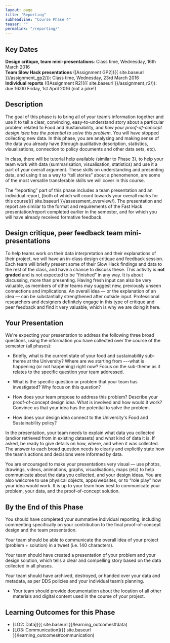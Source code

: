 ```yaml
---
layout: page
title: "Reporting"
subheadline: "Course Phase 4"
teaser: ""
permalink: "/reporting/"
---
```



## Key Dates

**Design critique, team mini-presentations**: Class time, Wednesday, 16th March 2016  
**Team Slow Hack presentations** ([Assignment GP2]({{ site.baseurl }}/assignment_gp2/)): Class time, Wednesday, 23rd March 2016  
**Individual reports** (([Assignment R2]({{ site.baseurl }}/assignment_r2/)): due 16:00 Friday, 1st April 2016 (not a joke!)

## Description

The goal of this phase is to bring all of your team’s information together and use it to tell a clear, convincing, easy-to-understand story about a particular problem related to Food and Sustainability, and *how your proof-of-concept design idea has the potential to solve this problem*. You will have stopped collecting new data.  In this phase, you are analysing and making sense of the data you already have (through qualitative description, statistics, visualisations, connection to policy documents and other data sets, etc). 

In class, there will be tutorial help available (similar to Phase 3), to help your team work with data (summarisation, visualisation, statistics) and use it a part of your overall argument. These skills on understanding and presenting data, and using it as a way to “tell stories” about a phenomenon, are some of the most versatile transferable skills we will cover in this course. 

The “reporting” part of this phase includes a team presentation and an individual report, [both of which will count towards your overall marks for this course]({ site.baseurl }}/assessment_overview/). The presentation and report are similar to the format and requirements of the Fast Hack presentation/report completed earlier in the semester, and for which you will have already received formative feedback. 

## Design critique, peer feedback team mini-presentations

To help teams work on their data interpretation and their explanations of their project, we will have an in-class design critique and feedback session. Each team will briefly present some of their Slow Hack findings and data to the rest of the class, and have a chance to discuss these. This activity is **not graded** and is not expected to be “finished” in any way. It is about discussing, more than presenting. Having fresh input can also be very valuable, as members of other teams may suggest new, previously unseen connections and implications. An overall idea &mdash; or the explanation of an idea &mdash; can be substantially strengthened after outside input. Professional researchers and designers definitely engage in this type of critique and peer feedback and find it very valuable, which is why we are doing it here. 

## Your Presentation

We're expecting your presentation to address the following three broad questions, using the information you have collected over the course of the semester (all phases):

* Briefly, what is the current state of your food and sustainability sub-theme at the University? Where are we starting from ---what is happening (or not happening) right now? Focus on the sub-theme as it relates to the specific question your team addressed.

* What is the specific question or problem that your team has investigated? Why focus on this question?

* How does your team propose to address this problem? Describe your proof-of-concept design idea. What is involved and how would it work? Convince us that your idea has the potential to solve the problem. 

* How does your design idea connect to the University's Food and Sustainability policy?

In the presentation, your team needs to explain what data you collected (and/or retrieved from in existing datasets) and what kind of data it is. If asked, be ready to give details on how, where, and when it was collected. The answer to each broad question needs to clearly and explicitly state how the team’s actions and decisions were informed by data.

You are encouraged to make your presentations very visual  &mdash;  use photos, drawings, videos, animations, graphs, visualisations, maps (etc) to help communicate about the data you collected, and your design ideas. You are also welcome to use physical objects, apps/websites, or to “role play” how your idea would work. It is up to your team how best to communicate your problem, your data, and the proof-of-concept solution.


## By the End of this Phase

You should have completed your summative individual reporting, including commenting specifically on your contribution to the final proof-of-concept design and the team presentation.

Your team should be able to communicate the overall idea of your project (problem + solution) in a tweet (i.e. 140 characters).

Your team should have created a presentation of your problem and your design solution, which tells a clear and compelling story based on the data collected in all phases. 

Your team should have archived, destroyed, or handed over your data and metadata, as per DDS policies and your individual team’s planning. 

* Your team should provide documentation about the location of all other materials and digital content used in the course of your projext. 


## Learning Outcomes for this Phase


* [LO2: Data]({{ site.baseurl }}/learning_outcomes#data)
* [LO3: Communication]({{ site.baseurl }}/learning_outcomes#communication)




